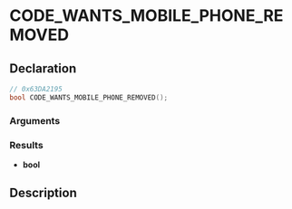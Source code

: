 # CODE_WANTS_MOBILE_PHONE_REMOVED

## Declaration
```cpp
// 0x63DA2195
bool CODE_WANTS_MOBILE_PHONE_REMOVED();
```

### Arguments

### Results
- **bool**

## Description
